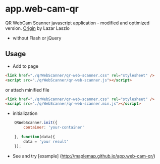# app.web-cam-qr
QR WebCam Scanner javascript application - modified and optimized version. [Origin](https://github.com/LazarSoft/jsqrcode) by Lazar Laszlo
- without Flash or jQuery


## Usage

- Add to page
```html
<link href="./qrWebScanner/qr-web-scanner.css" rel="stylesheet" />
<script src="./qrWebScanner/qr-web-scanner.js"></script>
```
or attach minified file
```html
<link href="./qrWebScanner/qr-web-scanner.css" rel="stylesheet" />
<script src="./qrWebScanner/qr-web-scanner.min.js"></script>
```

- initialization
```javascript
    QRWebScanner.init({
        container: 'your-container'
    
    }, function(data){
        data = 'your result'
    });
```

- See and try [example] (http://maplemap.github.io/app.web-cam-qr/)
